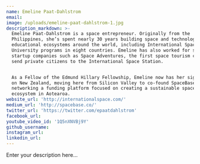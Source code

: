 ```yaml
---
name: Emeline Paat-Dahlstrom
email:
image: /uploads/emeline-paat-dahlstrom-1.jpg
description_markdown: >-
  Emeline Paat-Dahlstrom is a space entrepreneur. Originally from the
  Philippines, she’s spent nearly 30 years building space and technology
  educational ecosystems around the world, including International Space
  University programs in eight countries. Emeline has also worked for space
  startup companies such as Space Adventures, the first space tourism company to
  send private citizens to the International Space Station.


  As a Fellow of the Edmund Hillary Fellowship, Emeline now has her sights set
  on New Zealand, moving here from Silicon Valley to co-found SpaceBase, a
  networking a funding platform focused on creating a sustainable space
  ecosystem in Aotearoa.
website_url: 'http://internationalspace.com/'
medium_url: 'http://spacebase.co/'
twitter_url: 'https://twitter.com/epaatdahlstrom'
facebook_url:
youtube_video_id: '1Q5nXNVBj9Y'
github_username:
instagram_url:
linkedin_url:
---
```


Enter your description here...
